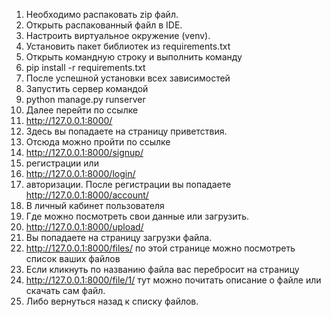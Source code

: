 1. Необходимо распаковать zip файл.
2. Открыть распакованный файл в IDE.
3. Настроить виртуальное окружение (venv).
4. Установить пакет библиотек из requirements.txt
5. Открыть командную строку и выполнить команду 
6. pip install -r requirements.txt
7. После успешной установки всех зависимостей 
8. Запустить сервер командой 
9. python manage.py runserver
10. Далее перейти по ссылке
11. http://127.0.0.1:8000/
12. Здесь вы попадаете на страницу приветствия.
13. Отсюда можно пройти по ссылке
14. http://127.0.0.1:8000/signup/
15. регистрации или 
16. http://127.0.0.1:8000/login/
17. авторизации.
После регистрации вы попадаете 
http://127.0.0.1:8000/account/
18. В личный кабинет пользователя 
19. Где можно посмотреть свои данные или загрузить.
20. http://127.0.0.1:8000/upload/
21. Вы попадаете на страницу загрузки файла.
22. http://127.0.0.1:8000/files/  по этой странице можно посмотреть список ваших файлов
23. Если кликнуть по названию файла вас перебросит на страницу
24. http://127.0.0.1:8000/file/1/ тут можно почитать описание о файле или скачать сам файл.
25. Либо вернуться назад к списку файлов.